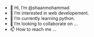 - 👋 Hi, I’m @shaanmohammad
- 👀 I’m interested in web developement.
- 🌱 I’m currently learning python.
- 💞️ I’m looking to collaborate on ...
- 📫 How to reach me ...

<!---
shaanmohammad/shaanmohammad is a ✨ special ✨ repository because its `README.md` (this file) appears on your GitHub profile.
You can click the Preview link to take a look at your changes.
--->

